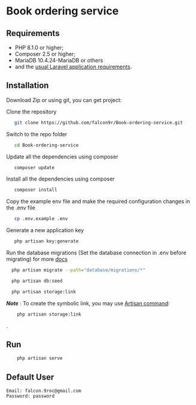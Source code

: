 Book ordering service
======================== 

Requirements
------------

* PHP 8.1.0 or higher;
* Composer 2.5 or higher;
* MariaDB 10.4.24-MariaDB or others
* and the [usual Laravel application requirements][3].


Installation
------------

Download Zip or using git, you can get project:

Clone the repository
```bash
   git clone https://github.com/falcon9r/Book-ordering-service.git
```

Switch to the repo folder
```bash
   cd Book-ordering-service
```

Update all the dependencies using composer
```bash
   composer update
```

Install all the dependencies using composer
```bash
   composer install
```

Copy the example env file and make the required configuration changes in the .env file
```bash
   cp .env.example .env
```

Generate a new application key
```bash
   php artisan key:generate
```

Run the database migrations (Set the database connection in .env before migrating)
for more [docs][6]

```bash
  php artisan migrate --path="database/migrations/*"
```

```bash
  php artisan db:seed
```

```bash
  php artisan storage:link
```


***Note*** : To create the symbolic link, you may use [Artisan command][1]:
```bash
    php artisan storage:link
```
.

Run
-----------
```bash
    php artisan serve
```

Default User
------------------
    Email: falcon.9roc@gmail.com    
    Password: password

[6]: https://laravel.com/docs/9.x/migrations
[3]: https://laravel.com/docs/9.x
[1]: https://laravel.com/docs/10.x/filesystem#the-public-disk
